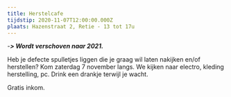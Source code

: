 ```yaml
---
title: Herstelcafe
tijdstip: 2020-11-07T12:00:00.000Z
plaats: Hazenstraat 2, Retie - 13 tot 17u
---
```

\-***\> Wordt verschoven naar 2021.***

Heb je defecte spulletjes liggen die je graag wil laten nakijken en/of herstellen? Kom zaterdag 7 november langs. We kijken naar electro, kleding herstelling, pc. Drink een drankje terwijl je wacht.

Gratis inkom.